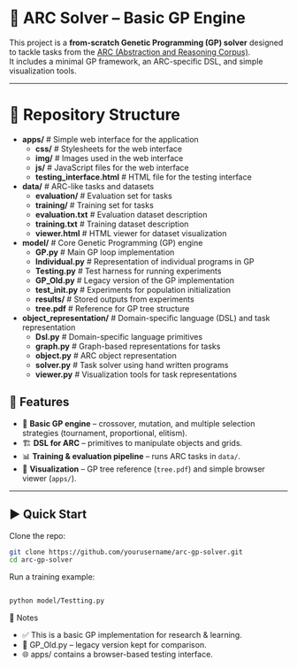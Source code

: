 # 🧩 ARC Solver – Basic GP Engine

This project is a **from-scratch Genetic Programming (GP) solver** designed to tackle tasks from the [ARC (Abstraction and Reasoning Corpus)](https://github.com/fchollet/ARC).  
It includes a minimal GP framework, an ARC-specific DSL, and simple visualization tools.

---

# 📂 Repository Structure

- **apps/** # Simple web interface for the application
  - **css/** # Stylesheets for the web interface
  - **img/** # Images used in the web interface
  - **js/** # JavaScript files for the web interface
  - **testing_interface.html** # HTML file for the testing interface
- **data/** # ARC-like tasks and datasets
  - **evaluation/** # Evaluation set for tasks
  - **training/** # Training set for tasks
  - **evaluation.txt** # Evaluation dataset description
  - **training.txt** # Training dataset description
  - **viewer.html** # HTML viewer for dataset visualization
- **model/** # Core Genetic Programming (GP) engine
  - **GP.py** # Main GP loop implementation
  - **Individual.py** # Representation of individual programs in GP
  - **Testing.py** # Test harness for running experiments
  - **GP_Old.py** # Legacy version of the GP implementation
  - **test_init.py** # Experiments for population initialization
  - **results/** # Stored outputs from experiments
  - **tree.pdf** # Reference for GP tree structure
- **object_representation/** # Domain-specific language (DSL) and task representation
  - **Dsl.py** # Domain-specific language primitives
  - **graph.py** # Graph-based representations for tasks
  - **object.py** # ARC object representation
  - **solver.py** # Task solver using hand written programs
  - **viewer.py** # Visualization tools for task representations
## 🚀 Features

- 🧬 **Basic GP engine** – crossover, mutation, and multiple selection strategies (tournament, proportional, elitism).  
- 🏗 **DSL for ARC** – primitives to manipulate objects and grids.  
- 📊 **Training & evaluation pipeline** – runs ARC tasks in `data/`.  
- 👀 **Visualization** – GP tree reference (`tree.pdf`) and simple browser viewer (`apps/`).  

---

## ▶️ Quick Start

Clone the repo:

```bash
git clone https://github.com/yourusername/arc-gp-solver.git
cd arc-gp-solver
``` 
Run a training example:

```bash

python model/Testting.py 
```

📝 Notes
  - ✅ This is a basic GP implementation for research & learning.
  - 📜 GP_Old.py – legacy version kept for comparison.
  - 🌐 apps/ contains a browser-based testing interface.
